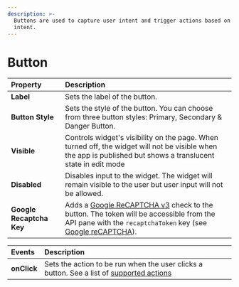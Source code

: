 ```yaml
---
description: >-
  Buttons are used to capture user intent and trigger actions based on that
  intent.
---
```


# Button



| Property | Description |
| :--- | :--- |
| **Label** | Sets the label of the button. |
| **Button Style** | Sets the style of the button. You can choose from three button styles: Primary, Secondary & Danger Button. |
| **Visible** | Controls widget's visibility on the page. When turned off, the widget will not be visible when the app is published but shows a translucent state in edit mode |
| **Disabled** | Disables input to the widget. The widget will remain visible to the user but user input will not be allowed. |
| **Google Recaptcha Key** | Adds a [Google ReCAPTCHA v3](https://www.google.com/recaptcha/) check to the button. The token will be accessible from the API pane with the `recaptchaToken` key \(see [Google reCAPTCHA](google-recaptcha.md)\). |

| Events | Description |
| :--- | :--- |
| **onClick** | Sets the action to be run when the user clicks a button. See a list of [supported actions](../../core-concepts/writing-code/appsmith-framework.md) |

